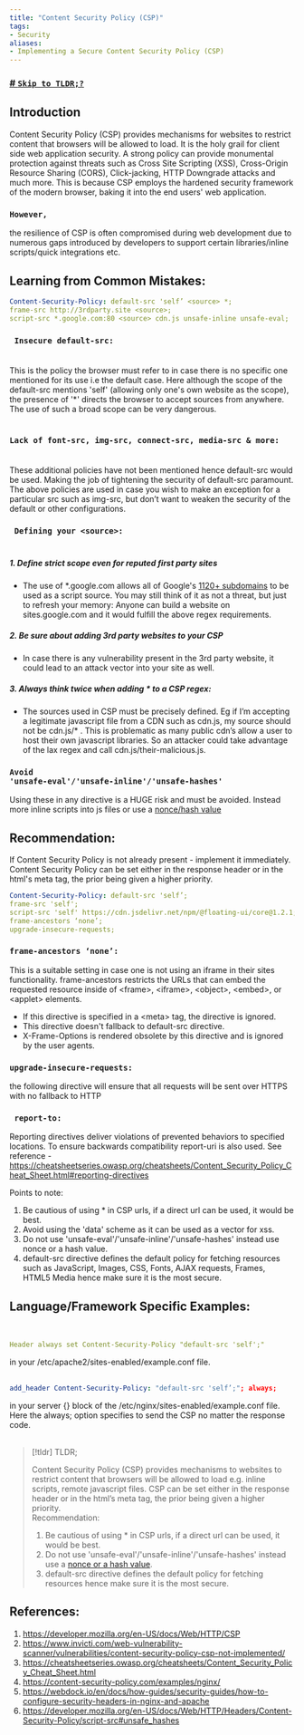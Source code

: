 ```yaml
---
title: "Content Security Policy (CSP)"
tags: 
- Security
aliases:
- Implementing a Secure Content Security Policy (CSP)
---
```


<a href="#tldr">
<h3>
<span class="hanchor" arialabel="Anchor"># </span>
<code>Skip to TLDR;?</code>
</h3>
</a>

## Introduction

Content Security Policy (CSP) provides mechanisms for websites to restrict content that browsers will be allowed to load. It is the holy grail for client side web application security. A strong policy can provide monumental protection against threats such as Cross Site Scripting (XSS), Cross-Origin Resource Sharing (CORS), Click-jacking, HTTP Downgrade attacks and much more. This is because CSP employs the hardened security framework of the modern browser, baking it into the end users' web application.

<h3><strong><code>However,</code></strong></h3> 

the resilience of CSP is often compromised during web development due to numerous gaps introduced by developers to support certain libraries/inline scripts/quick integrations etc.
<br>

## Learning from Common Mistakes:
```yaml {title="Example of an insecure CSP"}
Content-Security-Policy: default-src 'self’ <source> *; 
frame-src http://3rdparty.site <source>; 
script-src *.google.com:80 <source> cdn.js unsafe-inline unsafe-eval;
```
### <code> Insecure default-src: </code><br>
This is the policy the browser must refer to in case there is no specific one mentioned for its use i.e the default case.
Here although the scope of the default-src mentions 'self' (allowing only one's own website as the scope), the presence of '*' directs the browser to accept sources from anywhere. The use of such a broad scope can be very dangerous.

### <code> Lack of font-src, img-src, connect-src, media-src & more: </code><br>
These additional policies have not been mentioned hence default-src would be used. Making the job of tightening the security of default-src paramount. The above policies are used in case you wish to make an exception for a particular src such as img-src, but don’t want to weaken the security of the default or other configurations. 

### <code> Defining your \<source\>: </code><br>
##### 1. Define strict scope even for reputed first party sites
- The use of *.google.com allows all of Google's [1120+ subdomains](https://gist.github.com/abuvanth/b9fcbaf7c77c2954f96c6e556138ffe8) to be used as a script source. You may still think of it as not a threat, but just to refresh your memory: Anyone can build a website on sites.google.com and it would fulfill the above regex requirements.
 
##### 2. Be sure about adding 3rd party websites to your CSP
- In case there is any vulnerability present in the 3rd party website, it could lead to an attack vector into your site as well.

##### 3. Always think twice when adding * to a CSP regex:
- The sources used in CSP must be precisely defined. Eg if I’m accepting a legitimate javascript file from a CDN such as cdn.js, my source should not be cdn.js/* . This is problematic as many public cdn’s allow a user to host their own javascript libraries. So an attacker could take advantage of the lax regex and call cdn.js/their-malicious.js. <br>

### <code>Avoid 'unsafe-eval'/'unsafe-inline'/'unsafe-hashes' </code><br>
Using these in any directive is a HUGE risk and must be avoided. Instead more inline scripts into js files or use a [nonce/hash value](https://cheatsheetseries.owasp.org/cheatsheets/Content_Security_Policy_Cheat_Sheet.html#hashes)

## Recommendation: 
If Content Security Policy is not already present - implement it immediately. Content Security Policy can be set either in the response header or in the html's meta tag, the prior being given a higher priority. <br>
```yaml {title="Example of a Secure CSP"}
Content-Security-Policy: default-src 'self’; 
frame-src 'self'; 
script-src 'self' https://cdn.jsdelivr.net/npm/@floating-ui/core@1.2.1;
frame-ancestors ‘none’;
upgrade-insecure-requests;
```

### <code>frame-ancestors ‘none’: </code>
This is a suitable setting in case one is not using an iframe in their sites functionality. frame-ancestors restricts the URLs that can embed the requested resource inside of \<frame\>, \<iframe\>, \<object\>, \<embed\>, or \<applet\> elements.
- If this directive is specified in a \<meta\> tag, the directive is ignored.
- This directive doesn't fallback to default-src directive.
- X-Frame-Options is rendered obsolete by this directive and is ignored by the user agents.

### <code>upgrade-insecure-requests: </code>
the following directive will ensure that all requests will be sent over HTTPS with no fallback to HTTP
### <code> report-to: </code>
Reporting directives deliver violations of prevented behaviors to specified locations. To ensure backwards compatibility report-uri is also used. See reference - https://cheatsheetseries.owasp.org/cheatsheets/Content_Security_Policy_Cheat_Sheet.html#reporting-directives


Points to note:
1. Be cautious of using * in CSP urls, if a direct url can be used, it would be best.
2. Avoid using the 'data' scheme as it can be used as a vector for xss.
3. Do not use 'unsafe-eval'/'unsafe-inline'/'unsafe-hashes' instead use nonce or a hash value.
5. default-src directive defines the default policy for fetching resources such as JavaScript, Images, CSS, Fonts, AJAX requests, Frames, HTML5 Media hence make sure it is the most secure.

## Language/Framework Specific Examples:
<br>

```yaml {title="For Apache use:"}
Header always set Content-Security-Policy "default-src 'self';"
```
in your /etc/apache2/sites-enabled/example.conf file. <br><br>

```yaml {title="For Nginx use:"}
add_header Content-Security-Policy: "default-src 'self’;"; always;
```
in your server {} block of the /etc/nginx/sites-enabled/example.conf file. Here the always; option specifies to send the CSP no matter the response code. <br><br>

<section id="tldr"></section>

> [!tldr] TLDR;
>
> Content Security Policy (CSP) provides mechanisms to websites to restrict content that browsers will be allowed to load e.g. inline scripts, remote javascript files. CSP can be set either in the response header or in the html’s meta tag, the prior being given a higher priority. <br>
> Recommendation: 
>1. Be cautious of using * in CSP urls, if a direct url can be used, it would be best.
>2. Do not use 'unsafe-eval'/'unsafe-inline'/'unsafe-hashes' instead use a [nonce or a hash value](https://cheatsheetseries.owasp.org/cheatsheets/Content_Security_Policy_Cheat_Sheet.html#hashes).
>3. default-src directive defines the default policy for fetching resources hence make sure it is the most secure.


## References: 
1. https://developer.mozilla.org/en-US/docs/Web/HTTP/CSP
2. https://www.invicti.com/web-vulnerability-scanner/vulnerabilities/content-security-policy-csp-not-implemented/
3. https://cheatsheetseries.owasp.org/cheatsheets/Content_Security_Policy_Cheat_Sheet.html
4. https://content-security-policy.com/examples/nginx/
5. https://webdock.io/en/docs/how-guides/security-guides/how-to-configure-security-headers-in-nginx-and-apache
6. https://developer.mozilla.org/en-US/docs/Web/HTTP/Headers/Content-Security-Policy/script-src#unsafe_hashes